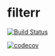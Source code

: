# filterr

[![Build Status](https://travis-ci.org/craiggrabowski/filterr.svg?branch=master)](https://travis-ci.org/craiggrabowski/filterr) 

[![codecov](https://codecov.io/gh/craiggrabowski/filterr/branch/master/graph/badge.svg)](https://codecov.io/gh/craiggrabowski/filterr)


